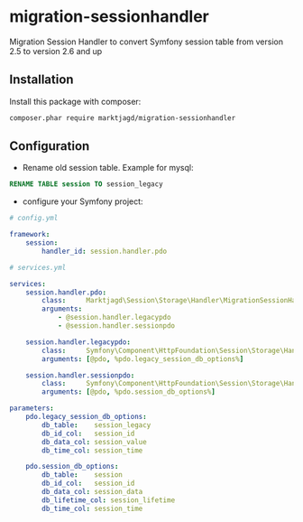 # migration-sessionhandler
Migration Session Handler to convert Symfony session table from version 2.5 to version 2.6 and up

## Installation

Install this package with composer:

```bash
composer.phar require marktjagd/migration-sessionhandler
```

## Configuration

- Rename old session table. Example for mysql:

```sql
RENAME TABLE session TO session_legacy
```
- configure your Symfony project:

```yaml
# config.yml

framework:
    session:
        handler_id: session.handler.pdo
```

```yaml
# services.yml

services:
    session.handler.pdo:
        class:     Marktjagd\Session\Storage\Handler\MigrationSessionHandler
        arguments:
            - @session.handler.legacypdo
            - @session.handler.sessionpdo

    session.handler.legacypdo:
        class:     Symfony\Component\HttpFoundation\Session\Storage\Handler\LegacyPdoSessionHandler
        arguments: [@pdo, %pdo.legacy_session_db_options%]

    session.handler.sessionpdo:
        class:     Symfony\Component\HttpFoundation\Session\Storage\Handler\PdoSessionHandler
        arguments: [@pdo, %pdo.session_db_options%]

parameters:
    pdo.legacy_session_db_options:
        db_table:    session_legacy
        db_id_col:   session_id
        db_data_col: session_value
        db_time_col: session_time

    pdo.session_db_options:
        db_table:    session
        db_id_col:   session_id
        db_data_col: session_data
        db_lifetime_col: session_lifetime
        db_time_col: session_time
```
